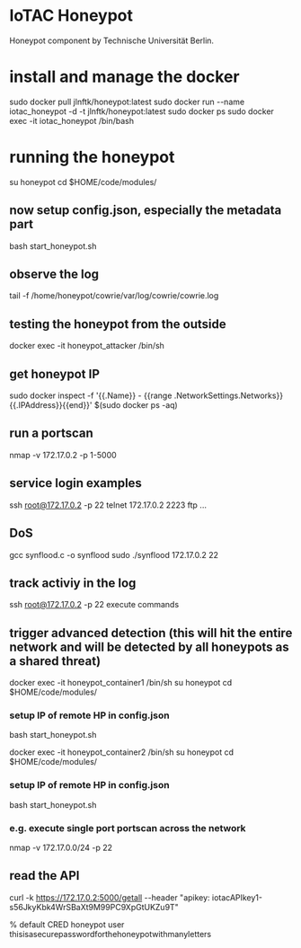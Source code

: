 # IoTAC Honeypot
Honeypot component by Technische Universität Berlin.

# install and manage the docker
sudo docker pull jlnftk/honeypot:latest
sudo docker run --name iotac_honeypot -d -t jlnftk/honeypot:latest 
sudo docker ps
sudo docker exec -it iotac_honeypot /bin/bash

# running the honeypot
su honeypot
cd $HOME/code/modules/

## now setup config.json, especially the metadata part
bash start_honeypot.sh 

## observe the log
tail -f /home/honeypot/cowrie/var/log/cowrie/cowrie.log


## testing the honeypot from the outside
docker exec -it honeypot_attacker /bin/sh
## get honeypot IP
sudo docker inspect -f '{{.Name}} - {{range .NetworkSettings.Networks}}{{.IPAddress}}{{end}}' $(sudo docker ps -aq)

## run a portscan
nmap -v 172.17.0.2 -p 1-5000

## service login examples
ssh root@172.17.0.2 -p 22 
telnet 172.17.0.2 2223
ftp ...

## DoS
gcc synflood.c -o synflood
sudo ./synflood 172.17.0.2 22

## track activiy in the log
ssh root@172.17.0.2 -p 22 
execute commands

## trigger advanced detection (this will hit the entire network and will be detected by all honeypots as a shared threat)
docker exec -it honeypot_container1 /bin/sh
su honeypot
cd $HOME/code/modules/
### setup IP of remote HP in config.json
bash start_honeypot.sh 

docker exec -it honeypot_container2 /bin/sh
su honeypot
cd $HOME/code/modules/
### setup IP of remote HP in config.json
bash start_honeypot.sh 

### e.g. execute single port portscan across the network
nmap -v 172.17.0.0/24 -p 22


## read the API
curl -k https://172.17.0.2:5000/getall --header "apikey: iotacAPIkey1-s56JkyKbk4WrSBaXt9M99PC9XpGtUKZu9T"

% default CRED honeypot user
thisisasecurepasswordforthehoneypotwithmanyletters






